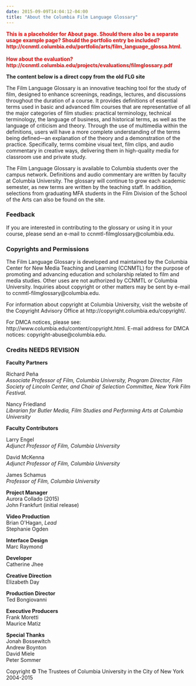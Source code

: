 ```yaml
---
date: 2015-09-09T14:04:12-04:00
title: "About the Columbia Film Language Glossary"
---
```


<p><b style="color: red">This is a placeholder for About page. Should there also be a separate usage example page? Should the portfolio entry be included? http://ccnmtl.columbia.edu/portfolio/arts/film_language_glossa.html.<br /><br />How about the evaluation? http://ccnmtl.columbia.edu/projects/evaluations/filmglossary.pdf</b></p>

<p><b>The content below is a direct copy from the old FLG site</b></p>

<p>The Film Language Glossary is an innovative teaching tool for the study of film, designed to enhance screenings, readings, lectures, and discussions throughout the duration of a course. It provides definitions of essential terms used in basic and advanced film courses that are representative of all the major categories of film studies: practical terminology, technical terminology, the language of business, and historical terms, as well as the language of criticism and theory. Through the use of multimedia within the definitions, users will have a more complete understanding of the terms being defined—an explanation of the theory and a demonstration of the practice. Specifically, terms combine visual text, film clips, and audio commentary in creative ways, delivering them in high-quality media for classroom use and private study.</p>

<p>The Film Language Glossary is available to Columbia students over the campus network. Definitions and audio commentary are written by faculty at Columbia University. The glossary will continue to grow each academic semester, as new terms are written by the teaching staff. In addition, selections from graduating MFA students in the Film Division of the School of the Arts can also be found on the site.</p>

<h3 id="Feedback">Feedback</h3>

<p>If you are interested in contributing to the glossary or using it in your course, please send an e-mail to ccnmtl-filmglossary@columbia.edu.</p>

<h3>Copyrights and Permissions</h3>

<p>The Film Language Glossary is developed and maintained by the Columbia Center for New Media Teaching and Learning (CCNMTL) for the purpose of promoting and advancing education and scholarship related to film and media studies. Other uses are not authorized by CCNMTL or Columbia University. Inquiries about copyright or other matters may be sent by e-mail to ccnmtl-filmglossary@columbia.edu.</p>

<p>For information about copyright at Columbia University, visit the website of the Copyright Advisory Office at http://copyright.columbia.edu/copyright/.</p>

<p>For DMCA notices, please see: http://www.columbia.edu/content/copyright.html. E-mail address for DMCA notices: copyright-abuse@columbia.edu.</p>

<h3>Credits NEEDS REVISION</h3>

<p><b>Faculty Partners</b>
<p>Richard Pe&#241;a 	
<br />
<i>Associate Professor of Film, Columbia University, Program Director, Film Society of Lincoln Center, and Chair of Selection Committee, New York Film Festival. </i></p>
<p>
Nancy Friedland
<br />
<i>Librarian for Butler Media, Film Studies and Performing Arts at Columbia University</i></p></p>

<p><b>Faculty Contributors</b>
<p>Larry Engel<br />
<i>Adjunct Professor of Film, Columbia University</i></p>
<p>
David McKenna<br />
<i>Adjunct Professor of Film, Columbia University</i></p>
<p>
James Schamus<br />
<i>Professor of Film, Columbia University</i></p></p>

<p><b>Project Manager</b><br/>
Aurora Collado (2015)<br/>
John Frankfurt (initial release)</p>

<p><b>Video Production</b><br/>
Brian O'Hagan, <i>Lead</i><br />
Stephanie Ogden<br />
</p>

<p><b>Interface Design</b><br/>
Marc Raymond</p>

<p><b>Developer</b><br/>
Catherine Jhee</p>

<p><b>Creative Direction</b><br/>
Elizabeth Day</p>

<p><b>Production Director</b><br/>
Ted Bongiovanni</p>

<p><b>Executive Producers</b><br/>
Frank Moretti<br />
Maurice Matiz</p>

<p><b>Special Thanks</b><br/>
Jonah Bossewitch<br />
Andrew Boynton<br />
David Miele<br />
Peter Sommer</p>

<p>Copyright &copy; The Trustees of Columbia University in the City of New York 2004-2015</p>
